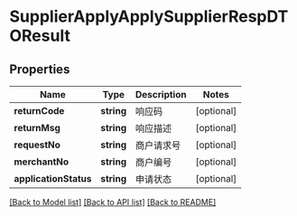 # SupplierApplyApplySupplierRespDTOResult

## Properties
Name | Type | Description | Notes
------------ | ------------- | ------------- | -------------
**returnCode** | **string** | 响应码 | [optional] 
**returnMsg** | **string** | 响应描述 | [optional] 
**requestNo** | **string** | 商户请求号 | [optional] 
**merchantNo** | **string** | 商户编号 | [optional] 
**applicationStatus** | **string** | 申请状态 | [optional] 

[[Back to Model list]](../README.md#documentation-for-models) [[Back to API list]](../README.md#documentation-for-api-endpoints) [[Back to README]](../README.md)


